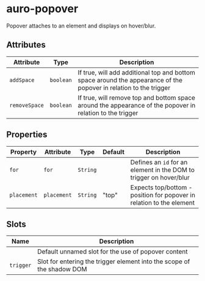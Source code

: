 # auro-popover

Popover attaches to an element and displays on hover/blur.

## Attributes

| Attribute     | Type      | Description                                      |
|---------------|-----------|--------------------------------------------------|
| `addSpace`    | `boolean` | If true, will add additional top and bottom space around the appearance of the popover in relation to the trigger |
| `removeSpace` | `boolean` | If true, will remove top and bottom space around the appearance of the popover in relation to the trigger |

## Properties

| Property    | Attribute   | Type     | Default | Description                                      |
|-------------|-------------|----------|---------|--------------------------------------------------|
| `for`       | `for`       | `String` |         | Defines an `id` for an element in the DOM to trigger on hover/blur |
| `placement` | `placement` | `String` | "top"   | Expects top/bottom - position for popover in relation to the element |

## Slots

| Name      | Description                                      |
|-----------|--------------------------------------------------|
|           | Default unnamed slot for the use of popover content |
| `trigger` | Slot for entering the trigger element into the scope of the shadow DOM |

